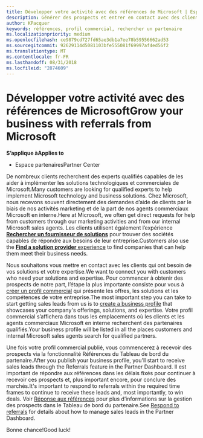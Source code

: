 ```yaml
---
title: Développer votre activité avec des références de Microsoft | Espace partenaires
description: Générer des prospects et entrer en contact avec des clients qui ont besoin d’aide pour mettre en œuvre des solutions et des produits Microsoft.
author: KPacquer
keywords: références, profil commercial, rechercher un partenaire
ms.localizationpriority: medium
ms.openlocfilehash: ce9879cd727fd65ae3db1a7ee78b59556662ad53
ms.sourcegitcommit: 92629114d5081103bfe555081f69997af4ed56f2
ms.translationtype: MT
ms.contentlocale: fr-FR
ms.lasthandoff: 08/31/2018
ms.locfileid: "2874609"
---
```

<!-- FWLink:  https://go.microsoft.com/fwlink/?linkid=849775 (top of page) -->

# <a name="grow-your-business-with-referrals-from-microsoft"></a><span data-ttu-id="4ad24-104">Développer votre activité avec des références de Microsoft</span><span class="sxs-lookup"><span data-stu-id="4ad24-104">Grow your business with referrals from Microsoft</span></span>

**<span data-ttu-id="4ad24-105">S’applique à</span><span class="sxs-lookup"><span data-stu-id="4ad24-105">Applies to</span></span>**

-  <span data-ttu-id="4ad24-106">Espace partenaires</span><span class="sxs-lookup"><span data-stu-id="4ad24-106">Partner Center</span></span>

<span data-ttu-id="4ad24-107">De nombreux clients recherchent des experts qualifiés capables de les aider à implémenter les solutions technologiques et commerciales de Microsoft.</span><span class="sxs-lookup"><span data-stu-id="4ad24-107">Many customers are looking for qualified experts to help implement Microsoft technology and business solutions.</span></span> <span data-ttu-id="4ad24-108">Chez Microsoft, nous recevons souvent directement des demandes d’aide de clients par le biais de nos activités marketing et de la part de nos agents commerciaux Microsoft en interne.</span><span class="sxs-lookup"><span data-stu-id="4ad24-108">Here at Microsoft, we often get direct requests for help from customers through our marketing activities and from our internal Microsoft sales agents.</span></span> <span data-ttu-id="4ad24-109">Les clients utilisent également l’expérience [**Rechercher un fournisseur de solutions**](https://www.microsoft.com/solution-providers/search) pour trouver des sociétés capables de répondre aux besoins de leur entreprise.</span><span class="sxs-lookup"><span data-stu-id="4ad24-109">Customers also use the [**Find a solution provider** experience](https://www.microsoft.com/solution-providers/search) to find companies that can help them meet their business needs.</span></span> 

<span data-ttu-id="4ad24-110">Nous souhaitons vous mettre en contact avec les clients qui ont besoin de vos solutions et votre expertise.</span><span class="sxs-lookup"><span data-stu-id="4ad24-110">We want to connect you with customers who need your solutions and expertise.</span></span> <span data-ttu-id="4ad24-111">Pour commencer à obtenir des prospects de notre part, l’étape la plus importante consiste pour vous à [créer un profil commercial](create-a-marketing-profile.md) qui présente les offres, les solutions et les compétences de votre entreprise.</span><span class="sxs-lookup"><span data-stu-id="4ad24-111">The most important step you can take to start getting sales leads from us is to [create a business profile](create-a-marketing-profile.md) that showcases your company's offerings, solutions, and expertise.</span></span> <span data-ttu-id="4ad24-112">Votre profil commercial s’affichera dans tous les emplacements où les clients et les agents commerciaux Microsoft en interne recherchent des partenaires qualifiés.</span><span class="sxs-lookup"><span data-stu-id="4ad24-112">Your business profile will be listed in all the places customers and internal Microsoft sales agents search for qualified partners.</span></span> 

 <span data-ttu-id="4ad24-113">Une fois votre profil commercial publié, vous commencerez à recevoir des prospects via la fonctionnalité Références du Tableau de bord du partenaire.</span><span class="sxs-lookup"><span data-stu-id="4ad24-113">After you publish your business profile, you'll start to receive sales leads through the Referrals feature in the Partner Dashboard.</span></span> <span data-ttu-id="4ad24-114">Il est important de répondre aux références dans les délais fixés pour continuer à recevoir ces prospects et, plus important encore, pour conclure des marchés.</span><span class="sxs-lookup"><span data-stu-id="4ad24-114">It's important to respond to referrals within the required time frames to continue to receive these leads and, most importantly, to win deals.</span></span> <span data-ttu-id="4ad24-115">Voir [Réponse aux références](responding-to-referrals.md) pour plus d’informations sur la gestion des prospects dans le Tableau de bord du partenaire.</span><span class="sxs-lookup"><span data-stu-id="4ad24-115">See [Respond to referrals](responding-to-referrals.md) for details about how to manage sales leads in the Partner Dashboard.</span></span>  

<span data-ttu-id="4ad24-116">Bonne chance!</span><span class="sxs-lookup"><span data-stu-id="4ad24-116">Good luck!</span></span>

<!-- 
*  [Analyze your business profile](analyze-your-marketing-profile.md) Regularly review and optimize your business profile to make sure you’re getting in front of your target customers.
-->
